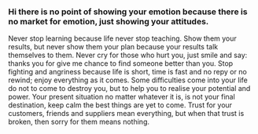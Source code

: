 ### Hi there is no point of showing your emotion because there is no market for emotion, just showing your attitudes.
Never stop learning because life never stop teaching.
Show them your results, but never show them your plan because your results talk themselves to them.
Never cry for those who hurt you, just smile and say: thanks you for give me chance to find someone better than you.
Stop fighting and angriness because life is short, time is fast and no repy or no rewind; enjoy everything as it comes.
Some difficulties come into your life do not to come to destroy you, but to help you to realise your potential and power.
Your present situation no matter whatever it is, is not your final destination, keep calm the best things are yet to come.
Trust for your customers, friends and suppliers mean everything, but when that trust is broken, then sorry for them means nothing.
<!--
**healthfirstbeforemoney-group/healthfirstbeforemoney-group** is a ✨ _special_ ✨ repository because its `README.md` (this file) appears on your GitHub profile.

Here are some ideas to get you started:

- 🔭 I’m currently working on ...
- 🌱 I’m currently learning ...
- 👯 I’m looking to collaborate on ...
- 🤔 I’m looking for help with ...
- 💬 Ask me about ...
- 📫 How to reach me: ...
- 😄 Pronouns: ...
- ⚡ Fun fact: ...
-->
